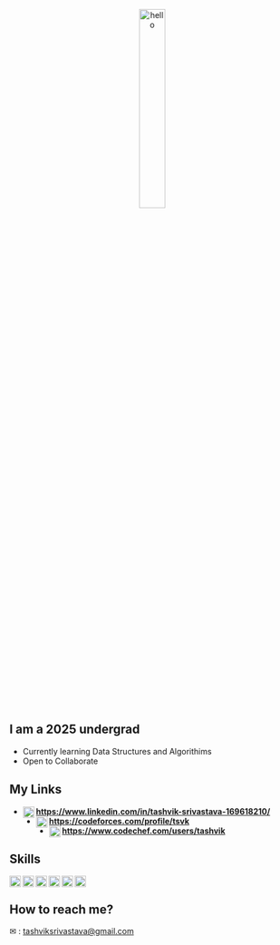<!-- ![]()
 -->
 
 <p align="center"><img width="30%" src="https://raw.githubusercontent.com/alansmathew/alansmathew/master/lang.gif" alt="hello" /></p>

<marquee><p align="center">Hi , I'm Tashvik, a programmer, student and an entrepreneur.</p></marquee>

<!-- <p align="center">
  <a href="https://github.com/conaticus?tab=followers">
    <img src="https://img.shields.io/github/followers/conaticus?style=for-the-badge" alt="GitHub badge" />
  </a>
  <a href="https://youtube.com/conaticus?sub_confirmation=1">
    <img src="https://img.shields.io/youtube/channel/subscribers/UCRLHJ-7b4pjDpBBHAUXEvjQ?style=for-the-badge" />
  </a>
</p> -->
## I am a 2025 undergrad
* Currently learning Data Structures and Algorithims
* Open to Collaborate

## My Links
* <img align = "left" width="20" src="https://cdn-icons-png.flaticon.com/512/174/174857.png">**https://www.linkedin.com/in/tashvik-srivastava-169618210/**
* <img align = "left" width="20" src="https://cdn.iconscout.com/icon/free/png-256/code-forces-3628695-3029920.png">**https://codeforces.com/profile/tsvk**
* <img align = "left" width="20" src="https://gitgud.io/uploads/-/system/group/avatar/12294/cc.png">**https://www.codechef.com/users/tashvik**

## Skills
<img align = "left" width="20" src="https://upload.wikimedia.org/wikipedia/commons/thumb/1/18/ISO_C%2B%2B_Logo.svg/1200px-ISO_C%2B%2B_Logo.svg.png">
<img align = "left" width="20" src="https://external-content.duckduckgo.com/iu/?u=https%3A%2F%2Flogos-download.com%2Fwp-content%2Fuploads%2F2016%2F10%2FPython_logo_icon.png&f=1&nofb=1">
<img align = "left" width="20" src="https://brandslogos.com/wp-content/uploads/images/large/java-logo-1.png">
<img align = "left" width="20" src="https://external-content.duckduckgo.com/iu/?u=http%3A%2F%2Flogos-download.com%2Fwp-content%2Fuploads%2F2016%2F09%2FReact_logo_logotype_emblem.png&f=1&nofb=1">
<img align = "left" width="20" src="https://upload.wikimedia.org/wikipedia/commons/thumb/d/d9/Node.js_logo.svg/1280px-Node.js_logo.svg.png">
<img align = "left" width="20" src="https://cdn3.iconfinder.com/data/icons/popular-services-brands/512/github-512.png">

<br/>

## How to reach me? 
✉ : tashviksrivastava@gmail.com
